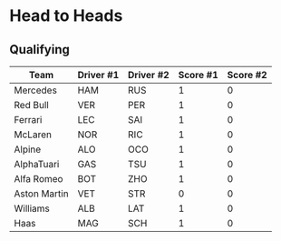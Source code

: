 # Head to Heads
## Qualifying
| Team         | Driver #1 | Driver #2 | Score #1 | Score #2 |
| ------------ | --------- | --------- | -------- | -------- |
| Mercedes     | HAM       | RUS       | 1        | 0        |
| Red Bull     | VER       | PER       | 1        | 0        |
| Ferrari      | LEC       | SAI       | 1        | 0        |
| McLaren      | NOR       | RIC       | 1        | 0        |
| Alpine       | ALO       | OCO       | 1        | 0        |
| AlphaTuari   | GAS       | TSU       | 1        | 0        |
| Alfa Romeo   | BOT       | ZHO       | 1        | 0        |
| Aston Martin | VET       | STR       | 0        | 0        |
| Williams     | ALB       | LAT       | 1        | 0        |
| Haas         | MAG       | SCH       | 1        | 0        | 
